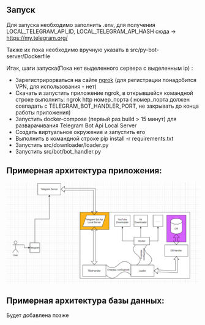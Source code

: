 ## Запуск

Для запуска необходимо заполнить .env, для получения LOCAL_TELEGRAM_API_ID, LOCAL_TELEGRAM_API_HASH сюда -> https://my.telegram.org/

Также их пока необходимо вручную указать в src/py-bot-server/Dockerfile

Итак, шаги запуска(Пока нет выделенного сервера с выделенным ip) :

* Зарегистрирорваться на сайте [ngrok](https://ngrok.com/) (для регистрации понадобится VPN, для использования - нет)
* Скачать и запустить приложение ngrok, в открывшейся командной строке выполнить: ngrok http номер_порта ( номер_порта должен
  совпадать с TELEGRAM_BOT_HANDLER_PORT, не закрывать до конца работы приложения)
* Запустить docker-compose (первый раз build > 15 минут) для разварачивания Telegram Bot Api Local Server
* Создать виртуальное окружение и запустить его
* Выполнить в командной строке pip install -r requirements.txt
* Запустить src/downloader/loader.py
* Запустить src/bot/bot_handler.py

## Примерная архитектура приложения:

![Архитектура](asserts/img.png)

## Примерная архитектура базы данных:
Будет добавлена позже
